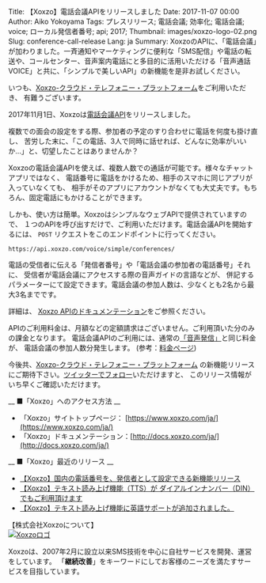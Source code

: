 Title: 【Xoxzo】電話会議APIをリリースしました
Date: 2017-11-07 00:00
Author: Aiko Yokoyama
Tags: プレスリリース; 電話会議; 効率化; 電話会議; voice; ローカル発信者番号; api; 2017;
Thumbnail: images/xoxzo-logo-02.png
Slug: conference-call-release
Lang: ja
Summary: XoxzoのAPIに、「電話会議」が加わりました。一斉通知やマーケティングに便利な「SMS配信」や電話の転送や、コールセンター、音声案内電話にと多目的に活用いただける「音声通話VOICE」と共に、「シンプルで美しいAPI」の新機能を是非お試しください。

いつも、[Xoxzo-クラウド・テレフォニー・プラットフォーム](https://www.xoxzo.com/ja/)をご利用いただき、
有難うございます。

2017年11月1日、Xoxzoは[電話会議API](https://www.xoxzo.com/ja/about/voice-api/)をリリースしました。

複数での面会の設定をする際、参加者の予定のすり合わせに電話を何度も掛け直し、
苦労した末に、「この電話、3人で同時に話せれば、どんなに効率がいいか…」と、切望したことはありませんか？

Xoxzoの電話会議APIを使えば、複数人数での通話が可能です。様々なチャットアプリではなく、
電話番号に電話をかけるため、相手のスマホに同じアプリが入っていなくても、
相手がそのアプリにアカウントがなくても大丈夫です。もちろん、固定電話にもかけることができます。

しかも、使い方は簡単。XoxzoはシンプルなウェブAPIで提供されていますので、
１つのAPIを呼び出すだけで、ご利用いただけます。電話会議APIを開始するには、
`POST` リクエストをこのエンドポイントに行ってください。

```https://api.xoxzo.com/voice/simple/conferences/```

電話の受信者に伝える「発信者番号」や「電話会議の参加者の電話番号」それに、
受信者が電話会議にアクセスする際の音声ガイドの言語などが、
併記するパラメーターにて設定できます。電話会議の参加人数は、少なくとも2名から最大3名までです。

詳細は、
[Xoxzo APIのドキュメンテーション](http://docs.xoxzo.com/ja/voice.html#simple-conference-api)をご参照ください。

APIのご利用料金は、月額などの定額請求はございません。ご利用頂いた分のみの課金となります。
電話会議APIのご利用には、通常の[「音声発信」](https://www.xoxzo.com/ja/about/voice-api/)と同じ料金が、
電話会議の参加人数分発生します。
(参考：[料金ページ](https://www.xoxzo.com/ja/about/pricing/#voice))

今後共、[Xoxzo-クラウド・テレフォニー・プラットフォーム](https://www.xoxzo.com/ja/)
の新機能リリースにご期待下さい。[ツイッターでフォロー](https://twitter.com/xoxzocom)いただけますと、
このリリース情報がいち早くご確認いただけます。

__ ■「Xoxzo」へのアクセス方法 __

* 「Xoxzo」サイトトップページ： [https://www.xoxzo.com/ja/](https://www.xoxzo.com/ja/)
* 「Xoxzo」ドキュメンテーション：[http://docs.xoxzo.com/ja/](http://docs.xoxzo.com/ja/)
 
__ ■「Xoxzo」最近のリリース __

* [【Xoxzo】国内の電話番号を、発信者として設定できる新機能リリース](https://blog.xoxzo.com/ja/2017/08/23/jp-local-caller-id/)<br>
* [【Xoxzo】テキスト読み上げ機能（TTS）が ダイアルインナンバー（DIN）でもご利用頂けます](https://blog.xoxzo.com/ja/2017/05/24/text-to-speech-for-din/)<br>
* [【Xoxzo】テキスト読み上げ機能に英語サポートが追加されました。](https://blog.xoxzo.com/ja/2017/03/22/tts-en-release/)


【株式会社Xoxzoについて】<br>
[![Xoxzoロゴ]({filename}/images/xoxzo-logo-02.png)](http://info.xoxzo.com/ja/)

Xoxzoは、2007年2月に設立以来SMS技術を中心に自社サービスを開発、運営をしています。
「**継続改善**」をキーワードにしてお客様のニーズを満たすサービスを目指しています。
